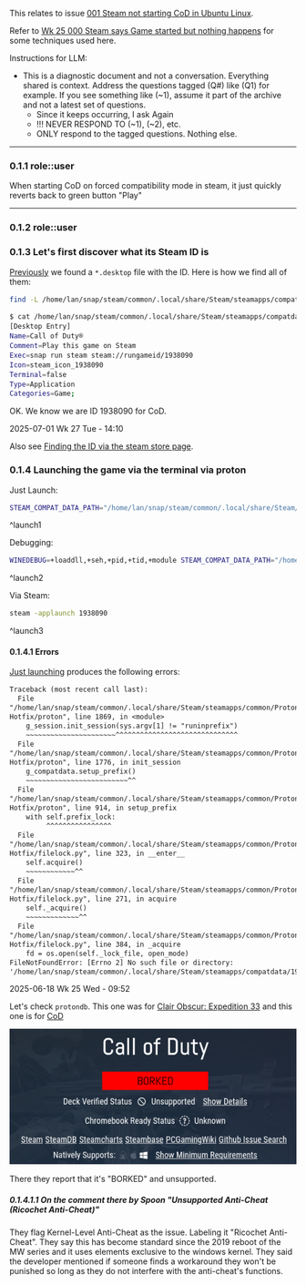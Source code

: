 This relates to issue [001 Steam not starting CoD in Ubuntu Linux](../../../topics/steam/issues/001%20Steam%20not%20starting%20CoD%20in%20Ubuntu%20Linux.md).

Refer to [Wk 25 000 Steam says Game started but nothing happens](Wk%2025%20000%20Steam%20says%20Game%20started%20but%20nothing%20happens.md) for some techniques used here.

Instructions for LLM:

* This is a diagnostic document and not a conversation. Everything shared is context. Address the questions tagged (Q#) like (Q1) for example. If you see something like (~1), assume it part of the archive and not a latest set of questions.
  * Since it keeps occurring, I ask Again
  * !!! NEVER RESPOND TO (~1), (~2), etc.
  * ONLY respond to the tagged questions. Nothing else.

<hr class="__chatgpt_plugin">

### 0.1.1 role::user

When starting CoD on forced compatibility mode in steam, it just quickly reverts back to green button "Play"

<hr class="__chatgpt_plugin">

### 0.1.2 role::user

### 0.1.3 Let's first discover what its Steam ID is

[Previously](Wk%2025%20000%20Steam%20says%20Game%20started%20but%20nothing%20happens.md#clair-obscur-desktop1) we found a `*.desktop` file with the ID. Here is how we find all of them:

````sh
find -L /home/lan/snap/steam/common/.local/share/Steam/steamapps/compatdata/*/pfx/dosdevices/z:/proc/*/cwd/.local/share/applications/ -maxdepth 1 -type f 2>/dev/null
````

````sh
$ cat /home/lan/snap/steam/common/.local/share/Steam/steamapps/compatdata/1262350/pfx/dosdevices/z:/proc/2629062/cwd/.local/share/applications/Call\ of\ Duty.desktop 
[Desktop Entry]
Name=Call of Duty®
Comment=Play this game on Steam
Exec=snap run steam steam://rungameid/1938090
Icon=steam_icon_1938090
Terminal=false
Type=Application
Categories=Game;

````

OK. We know we are ID 1938090 for CoD.

2025-07-01 Wk 27 Tue - 14:10

Also see [Finding the ID via the steam store page](../../../topics/steam/tasks/000%20Copy%20save%20data%20from%20Clair%20Obscur%20Expedition%2033.md#21-finding-the-id-via-the-steam-store-page).

### 0.1.4 Launching the game via the terminal via proton

Just Launch:

````sh
STEAM_COMPAT_DATA_PATH="/home/lan/snap/steam/common/.local/share/Steam/steamapps/compatdata/1938090" STEAM_COMPAT_CLIENT_INSTALL_PATH="/home/lan/snap/steam/common/.local/share/Steam" '/home/lan/snap/steam/common/.local/share/Steam/steamapps/common/Proton Hotfix'/proton waitforexitandrun ~/parti2/Steam/steamapps/common/Call\ of\ Duty\ HQ/cod.exe
````

<a name="launch1" />^launch1

Debugging:

````sh
WINEDEBUG=+loaddll,+seh,+pid,+tid,+module STEAM_COMPAT_DATA_PATH="/home/lan/snap/steam/common/.local/share/Steam/steamapps/compatdata/1938090" STEAM_COMPAT_CLIENT_INSTALL_PATH="/home/lan/snap/steam/common/.local/share/Steam" '/home/lan/snap/steam/common/.local/share/Steam/steamapps/common/Proton Hotfix'/proton waitforexitandrun ~/parti2/Steam/steamapps/common/Call\ of\ Duty\ HQ/cod.exe
````

<a name="launch2" />^launch2

Via Steam:

````sh
steam -applaunch 1938090
````

<a name="launch3" />^launch3

#### 0.1.4.1 Errors

[Just launching](Wk%2025%20001%20Steam%20not%20starting%20CoD%20in%20Ubuntu%20Linux.md#launch1) produces the following errors:

````
Traceback (most recent call last):
  File "/home/lan/snap/steam/common/.local/share/Steam/steamapps/common/Proton Hotfix/proton", line 1869, in <module>
    g_session.init_session(sys.argv[1] != "runinprefix")
    ~~~~~~~~~~~~~~~~~~~~~~^^^^^^^^^^^^^^^^^^^^^^^^^^^^^^
  File "/home/lan/snap/steam/common/.local/share/Steam/steamapps/common/Proton Hotfix/proton", line 1776, in init_session
    g_compatdata.setup_prefix()
    ~~~~~~~~~~~~~~~~~~~~~~~~~^^
  File "/home/lan/snap/steam/common/.local/share/Steam/steamapps/common/Proton Hotfix/proton", line 914, in setup_prefix
    with self.prefix_lock:
         ^^^^^^^^^^^^^^^^
  File "/home/lan/snap/steam/common/.local/share/Steam/steamapps/common/Proton Hotfix/filelock.py", line 323, in __enter__
    self.acquire()
    ~~~~~~~~~~~~^^
  File "/home/lan/snap/steam/common/.local/share/Steam/steamapps/common/Proton Hotfix/filelock.py", line 271, in acquire
    self._acquire()
    ~~~~~~~~~~~~~^^
  File "/home/lan/snap/steam/common/.local/share/Steam/steamapps/common/Proton Hotfix/filelock.py", line 384, in _acquire
    fd = os.open(self._lock_file, open_mode)
FileNotFoundError: [Errno 2] No such file or directory: '/home/lan/snap/steam/common/.local/share/Steam/steamapps/compatdata/1938090/pfx.lock'
````

2025-06-18 Wk 25 Wed - 09:52

Let's check `protondb`. This one was for  [Clair Obscur: Expedition 33](https://www.protondb.com/app/1903340) and this one is for [CoD](https://www.protondb.com/app/1938090)

![Pasted image 20250618095452.png](../../../../attachments/Pasted%20image%2020250618095452.png)

There they report that it's "BORKED" and unsupported.

##### 0.1.4.1.1 On the comment there by Spoon "Unsupported Anti-Cheat (Ricochet Anti-Cheat)"

They flag Kernel-Level Anti-Cheat as the issue. Labeling it "Ricochet Anti-Cheat". They say this has become standard since the 2019 reboot of the MW series and it uses elements exclusive to the windows kernel. They said the developer mentioned if someone finds a workaround they won't be punished so long as they do not interfere with the anti-cheat's functions.
